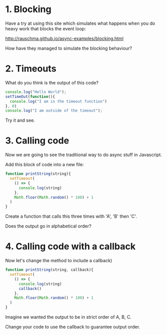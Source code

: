 # 1. Blocking

Have a try at using this site which simulates what happens when you do heavy work that blocks the event loop:

http://rauschma.github.io/async-examples/blocking.html

How have they managed to simulate the blocking behaviour?

# 2. Timeouts

What do you think is the output of this code?

```js
console.log("Hello World");
setTimeOut(function(){
  console.log("I am in the timeout function")
}, 0)
console.log("I am outside of the timeout");
```

Try it and see.

# 3. Calling code

Now we are going to see the traditional way to do async stuff in Javascript.

Add this block of code into a new file:

```js
function printString(string){
  setTimeout(
    () => {
      console.log(string)
    },
    Math.floor(Math.random() * 100) + 1
  )
}
```

Create a function that calls this three times with 'A', 'B' then 'C'.

Does the output go in alphabetical order?

# 4. Calling code with a callback

Now let's change the method to include a callback)

```js
function printString(string, callback){
  setTimeout(
    () => {
      console.log(string)
      callback()
    },
    Math.floor(Math.random() * 100) + 1
  )
}
```

Imagine we wanted the output to be in strict order of A, B, C.

Change your code to use the callback to guarantee output order.
